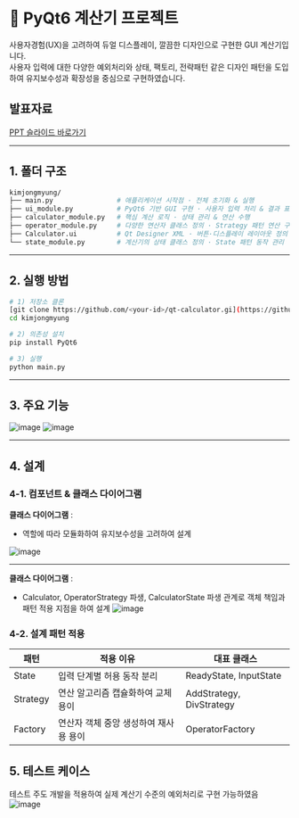 # 📱 PyQt6 계산기 프로젝트
사용자경험(UX)을 고려하여 듀얼 디스플레이, 깔끔한 디자인으로 구현한 GUI 계산기입니다.</br> 
사용자 입력에 대한 다양한 예외처리와 상태, 팩토리, 전략패턴 같은 디자인 패턴을 도입하여 유지보수성과 확장성을 중심으로 구현하였습니다.
## 발표자료
[PPT 슬라이드 바로가기](https://docs.google.com/presentation/d/1dImJsHzd4QwMWpMc3vhF3w50E9WGPHR4emFxLQAeuMI/edit?usp=sharing)

---
## 1. 폴더 구조 
```bash
kimjongmyung/
├── main.py                # 애플리케이션 시작점 · 전체 초기화 & 실행
├── ui_module.py           # PyQt6 기반 GUI 구현 · 사용자 입력 처리 & 결과 표시
├── calculator_module.py   # 핵심 계산 로직 · 상태 관리 & 연산 수행
├── operator_module.py     # 다양한 연산자 클래스 정의 · Strategy 패턴 연산 구현
├── Calculator.ui          # Qt Designer XML · 버튼·디스플레이 레이아웃 정의
└── state_module.py        # 계산기의 상태 클래스 정의 · State 패턴 동작 관리

```

---

## 2. 실행 방법
```bash
# 1) 저장소 클론
[git clone https://github.com/<your-id>/qt-calculator.gi](https://github.com/jongbob1918/PyQt6_Calculator.git)
cd kimjongmyung

# 2) 의존성 설치
pip install PyQt6

# 3) 실행
python main.py

```
---


## 3. 주요 기능

![image](https://github.com/user-attachments/assets/946138a8-93df-434e-b7b2-728de09a9c04)
![image](https://github.com/user-attachments/assets/a614f6a8-3f78-42db-a14c-2c15e102c692)




---

## 4. 설계
### 4-1. 컴포넌트 & 클래스 다이어그램
**클래스 다이어그램** : 
- 역할에 따라 모듈화하여 유지보수성을 고려하여 설계
  
![image](https://github.com/user-attachments/assets/5eb9e5ab-3fd4-4480-9955-e60edeb4be64)

---

**클래스 다이어그램** : 
- Calculator, OperatorStrategy 파생, CalculatorState 파생 관계로 객체 책임과 패턴 적용 지점을 하여 설계
![image](https://github.com/user-attachments/assets/ecc42a42-dff8-4375-8199-eb3acd32b697)


### 4-2. 설계 패턴 적용
  | 패턴 | 적용 이유 | 대표 클래스 |
  |------|------------------------|------------------------|
  | State | 입력 단계별 허용 동작 분리| ReadyState, InputState |
  | Strategy | 연산 알고리즘 캡슐화하여 교체 용이 | AddStrategy, DivStrategy |
  | Factory | 연산자 객체 중앙 생성하여 재사용 용이 | OperatorFactory |






## 5. 테스트 케이스
테스트 주도 개발을 적용하여 실제 계산기 수준의 예외처리로 구현 가능하였음
![image](https://github.com/user-attachments/assets/c547f4fb-2d66-4eed-8a5d-35facea851bf)

